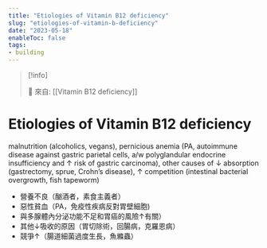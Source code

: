 ```yaml
---
title: "Etiologies of Vitamin B12 deficiency"
slug: "etiologies-of-vitamin-b-deficiency"
date: "2023-05-18"
enableToc: false
tags:
- building
---
```


> [!info]
>
> 🌱 來自: [[Vitamin B12 deficiency]]

# Etiologies of Vitamin B12 deficiency

malnutrition (alcoholics, vegans), pernicious anemia (PA, autoimmune disease against gastric parietal cells, a/w polyglandular endocrine insufficiency and ↑ risk of gastric carcinoma), other causes of ↓ absorption (gastrectomy, sprue, Crohn’s disease), ↑ competition (intestinal bacterial overgrowth, fish tapeworm)

* 營養不良（酗酒者，素食主義者）
* 惡性貧血（PA，免疫性疾病反對胃壁細胞)
* 與多腺體內分泌功能不足和胃癌的風險↑有關）
* 其他↓吸收的原因（胃切除術，回腸病，克羅恩病）
* 競爭↑（腸道細菌過度生長，魚縧蟲）

